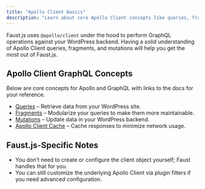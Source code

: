 ```yaml
---
title: "Apollo Client Basics"
description: "Learn about core Apollo Client concepts like queries, fragments, mutations, and caching as they relate to Faust.js and WordPress."
---
```


Faust.js uses `@apollo/client` under the hood to perform GraphQL operations against your WordPress backend. Having a solid understanding of Apollo Client queries, fragments, and mutations will help you get the most out of Faust.js.

## Apollo Client GraphQL Concepts

Below are core concepts for Apollo and GraphQL with links to the docs for your reference.

- [Queries](https://www.apollographql.com/docs/react/data/queries) – Retrieve data from your WordPress site.
- [Fragments](https://www.apollographql.com/docs/react/data/fragments) – Modularize your queries to make them more maintainable.
- [Mutations](https://www.apollographql.com/docs/graphos/get-started/concepts/graphql#mutations) – Update data in your WordPress backend.
- [Apollo Client Cache](https://www.apollographql.com/docs/react/caching/cache-configuration) – Cache responses to minimize network usage.

## Faust.js-Specific Notes

- You don’t need to create or configure the client object yourself; Faust handles that for you.
- You can still customize the underlying Apollo Client via plugin filters if you need advanced configuration.
